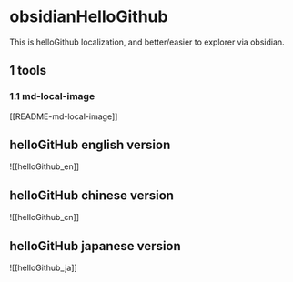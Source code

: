 # obsidianHelloGithub
This is helloGithub localization, and better/easier to explorer via obsidian.

## 1 tools
### 1.1 md-local-image
[[README-md-local-image]]

## helloGitHub english version
![[helloGithub_en]]
## helloGitHub chinese version
![[helloGithub_cn]]
## helloGitHub japanese version
![[helloGithub_ja]]

